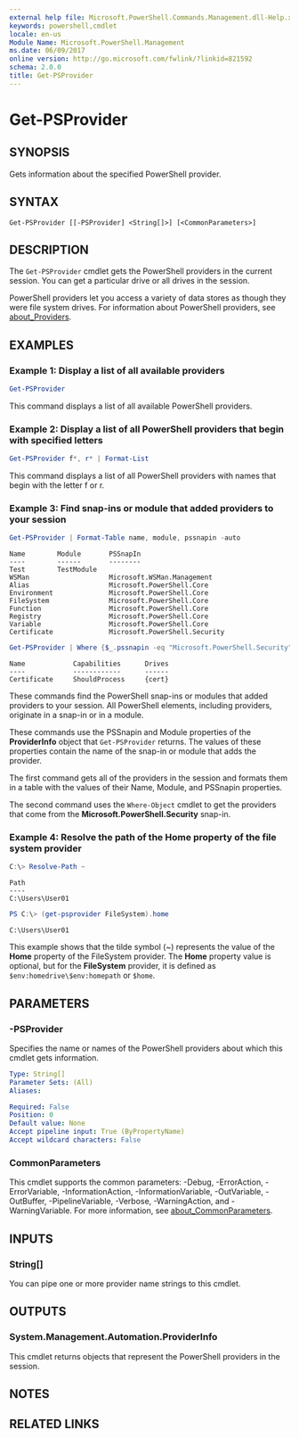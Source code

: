 ```yaml
---
external help file: Microsoft.PowerShell.Commands.Management.dll-Help.xml
keywords: powershell,cmdlet
locale: en-us
Module Name: Microsoft.PowerShell.Management
ms.date: 06/09/2017
online version: http://go.microsoft.com/fwlink/?linkid=821592
schema: 2.0.0
title: Get-PSProvider
---
```

# Get-PSProvider

## SYNOPSIS
Gets information about the specified PowerShell provider.

## SYNTAX

```
Get-PSProvider [[-PSProvider] <String[]>] [<CommonParameters>]
```

## DESCRIPTION

The `Get-PSProvider` cmdlet gets the PowerShell providers in the current session.
You can get a particular drive or all drives in the session.

PowerShell providers let you access a variety of data stores as though they were file system drives.
For information about PowerShell providers, see [about_Providers](../Microsoft.PowerShell.Core/About/about_Providers.md).

## EXAMPLES

### Example 1: Display a list of all available providers

```powershell
Get-PSProvider
```

This command displays a list of all available PowerShell providers.

### Example 2: Display a list of all PowerShell providers that begin with specified letters

```powershell
Get-PSProvider f*, r* | Format-List
```

This command displays a list of all PowerShell providers with names that begin with the letter f or
r.

### Example 3: Find snap-ins or module that added providers to your session

```powershell
Get-PSProvider | Format-Table name, module, pssnapin -auto
```

```Output
Name        Module       PSSnapIn
----        ------       --------
Test        TestModule
WSMan                    Microsoft.WSMan.Management
Alias                    Microsoft.PowerShell.Core
Environment              Microsoft.PowerShell.Core
FileSystem               Microsoft.PowerShell.Core
Function                 Microsoft.PowerShell.Core
Registry                 Microsoft.PowerShell.Core
Variable                 Microsoft.PowerShell.Core
Certificate              Microsoft.PowerShell.Security
```

```powershell
Get-PSProvider | Where {$_.pssnapin -eq "Microsoft.PowerShell.Security"}
```

```Output
Name            Capabilities      Drives
----            ------------      ------
Certificate     ShouldProcess     {cert}
```

These commands find the PowerShell snap-ins or modules that added providers to your session.
All PowerShell elements, including providers, originate in a snap-in or in a module.

These commands use the PSSnapin and Module properties of the **ProviderInfo** object that
`Get-PSProvider` returns.
The values of these properties contain the name of the snap-in or module that adds the provider.

The first command gets all of the providers in the session and formats them in a table with the
values of their Name, Module, and PSSnapin properties.

The second command uses the `Where-Object` cmdlet to get the providers that come from the
**Microsoft.PowerShell.Security** snap-in.

### Example 4: Resolve the path of the Home property of the file system provider

```powershell
C:\> Resolve-Path ~
```

```Output
Path
----
C:\Users\User01
```

```powershell
PS C:\> (get-psprovider FileSystem).home
```

```Output
C:\Users\User01
```

This example shows that the tilde symbol (~) represents the value of the **Home** property of the
FileSystem provider.
The **Home** property value is optional, but for the **FileSystem** provider, it is defined as
`$env:homedrive\$env:homepath` or `$home`.

## PARAMETERS

### -PSProvider

Specifies the name or names of the PowerShell providers about which this cmdlet gets information.

```yaml
Type: String[]
Parameter Sets: (All)
Aliases:

Required: False
Position: 0
Default value: None
Accept pipeline input: True (ByPropertyName)
Accept wildcard characters: False
```

### CommonParameters

This cmdlet supports the common parameters: -Debug, -ErrorAction, -ErrorVariable,
-InformationAction, -InformationVariable, -OutVariable, -OutBuffer, -PipelineVariable, -Verbose,
-WarningAction, and -WarningVariable. For more information, see [about_CommonParameters](../Microsoft.PowerShell.Core/About/about_CommonParameters.md).

## INPUTS

### String[]

You can pipe one or more provider name strings to this cmdlet.

## OUTPUTS

### System.Management.Automation.ProviderInfo

This cmdlet returns objects that represent the PowerShell providers in the session.

## NOTES

## RELATED LINKS
